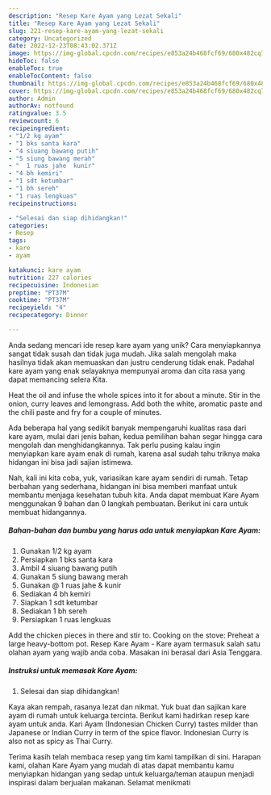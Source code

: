 ```yaml
---
description: "Resep Kare Ayam yang Lezat Sekali"
title: "Resep Kare Ayam yang Lezat Sekali"
slug: 221-resep-kare-ayam-yang-lezat-sekali
category: Uncategorized
date: 2022-12-23T08:43:02.371Z
image: https://img-global.cpcdn.com/recipes/e853a24b468fcf69/680x482cq70/kare-ayam-foto-resep-utama.jpg
hideToc: false
enableToc: true
enableTocContent: false
thumbnail: https://img-global.cpcdn.com/recipes/e853a24b468fcf69/680x482cq70/kare-ayam-foto-resep-utama.jpg
cover: https://img-global.cpcdn.com/recipes/e853a24b468fcf69/680x482cq70/kare-ayam-foto-resep-utama.jpg
author: Admin
authorAv: notfound
ratingvalue: 3.5
reviewcount: 6
recipeingredient:
- "1/2 kg ayam"
- "1 bks santa kara"
- "4 siuang bawang putih"
- "5 siung bawang merah"
- "  1 ruas jahe  kunir"
- "4 bh kemiri"
- "1 sdt ketumbar"
- "1 bh sereh"
- "1 ruas lengkuas"
recipeinstructions:

- "Selesai dan siap dihidangkan!"
categories:
- Resep
tags:
- kare
- ayam

katakunci: kare ayam 
nutrition: 227 calories
recipecuisine: Indonesian
preptime: "PT37M"
cooktime: "PT37M"
recipeyield: "4"
recipecategory: Dinner

---
```





Anda sedang mencari ide resep kare ayam yang unik? Cara menyiapkannya sangat tidak susah dan tidak juga mudah. Jika salah mengolah maka hasilnya tidak akan memuaskan dan justru cenderung tidak enak. Padahal kare ayam yang enak selayaknya mempunyai aroma dan cita rasa yang dapat memancing selera Kita.





Heat the oil and infuse the whole spices into it for about a minute. Stir in the onion, curry leaves and lemongrass. Add both the white, aromatic paste and the chili paste and fry for a couple of minutes.

Ada beberapa hal yang sedikit banyak mempengaruhi kualitas rasa dari kare ayam, mulai dari jenis bahan, kedua pemilihan bahan segar hingga cara mengolah dan menghidangkannya. Tak perlu pusing kalau ingin menyiapkan kare ayam enak di rumah, karena asal sudah tahu triknya maka hidangan ini bisa jadi sajian istimewa.






Nah, kali ini kita coba, yuk, variasikan kare ayam sendiri di rumah. Tetap berbahan yang sederhana, hidangan ini bisa memberi manfaat untuk membantu menjaga kesehatan tubuh kita. Anda dapat membuat Kare Ayam menggunakan 9 bahan dan 0 langkah pembuatan. Berikut ini cara untuk membuat hidangannya.

<!--inarticleads1-->

##### Bahan-bahan dan bumbu yang harus ada untuk menyiapkan Kare Ayam:

1. Gunakan 1/2 kg ayam
1. Persiapkan 1 bks santa kara
1. Ambil 4 siuang bawang putih
1. Gunakan 5 siung bawang merah
1. Gunakan  @ 1 ruas jahe &amp; kunir
1. Sediakan 4 bh kemiri
1. Siapkan 1 sdt ketumbar
1. Sediakan 1 bh sereh
1. Persiapkan 1 ruas lengkuas


Add the chicken pieces in there and stir to. Cooking on the stove: Preheat a large heavy-bottom pot. Resep Kare Ayam - Kare ayam termasuk salah satu olahan ayam yang wajib anda coba. Masakan ini berasal dari Asia Tenggara. 

<!--inarticleads2-->

##### Instruksi untuk memasak Kare Ayam:


1. Selesai dan siap dihidangkan!

Kaya akan rempah, rasanya lezat dan nikmat. Yuk buat dan sajikan kare ayam di rumah untuk keluarga tercinta. Berikut kami hadirkan resep kare ayam untuk anda. Kari Ayam (Indonesian Chicken Curry) tastes milder than Japanese or Indian Curry in term of the spice flavor. Indonesian Curry is also not as spicy as Thai Curry. 

Terima kasih telah membaca resep yang tim kami tampilkan di sini. Harapan kami, olahan Kare Ayam yang mudah di atas dapat membantu kamu menyiapkan hidangan yang sedap untuk keluarga/teman ataupun menjadi inspirasi dalam berjualan makanan. Selamat menikmati
